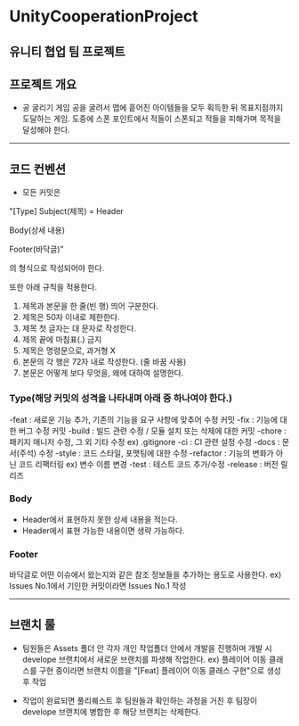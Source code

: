 # UnityCooperationProject
 유니티 협업 팀 프로젝트
---
## 프로젝트 개요
- 공 굴리기 게임
  공을 굴려서 맵에 흩어진 아이템들을 모두 획득한 뒤 목표지점까지 도달하는 게임. 
  도중에 스폰 포인트에서 적들이 스폰되고 적들을 피해가며 목적을 달성해야 한다.

---
## 코드 컨벤션

- 모든 커밋은

"[Type] Subject(제목) = Header

Body(상세 내용)

Footer(바닥글)"

의 형식으로 작성되어야 한다.

또한 아래 규칙을 적용한다.

1. 제목과 본문을 한 줄(빈 행) 띄어 구분한다.
2. 제목은 50자 이내로 제한한다.
3. 제목 첫 글자는 대 문자로 작성한다.
4. 제목 끝에 마침표(.) 금지
5. 제목은 명령문으로, 과거형 X
6. 본문의 각 행은 72자 내로 작성한다. (줄 바꿈 사용)
7. 본문은 어떻게 보다 무엇을, 왜에 대하여 설명한다.

### Type(해당 커밋의 성격을 나타내며 아래 중 하나여야 한다.)

-feat : 새로운 기능 추가, 기존의 기능을 요구 사항에 맞추어 수정 커밋
-fix : 기능에 대한 버그 수정 커밋
-build : 빌드 관련 수정 / 모듈 설치 또는 삭제에 대한 커밋
-chore : 패키지 매니저 수정, 그 외 기타 수정 ex) .gitignore
-ci : CI 관련 설정 수정
-docs : 문서(주석) 수정
-style : 코드 스타일, 포맷팅에 대한 수정
-refactor : 기능의 변화가 아닌 코드 리팩터링 ex) 변수 이름 변경
-test : 테스트 코드 추가/수정
-release : 버전 릴리즈

### Body
- Header에서 표현하지 못한 상세 내용을 적는다.
- Header에서 표현 가능한 내용이면 생략 가능하다.

### Footer
바닥글로 어떤 이슈에서 왔는지와 같은 참조 정보들을 추가하는 용도로 사용한다.
ex) Issues No.1에서 기인한 커밋이라면 Issues No.1 작성

---
## 브랜치 룰
- 팀원들은 Assets 폴더 안 각자 개인 작업폴더 안에서 개발을 진행하며
개발 시 develope 브랜치에서 새로운 브랜치를 파생해 작업한다.
ex) 플레이어 이동 클래스를 구현 중이라면 브랜치 이름을 "[Feat] 플레이어 이동 클래스 구현"으로 생성 후 작업

- 작업이 완료되면 풀리퀘스트 후 팀원들과 확인하는 과정을 거친 후 팀장이 develope 브랜치에 병합한 후 해당 브랜치는 삭제한다.
